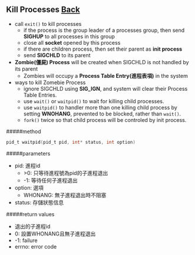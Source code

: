 ## Kill Processes [Back](./../pt.md)
- call ```exit()``` to kill processes
	- if the process is the group leader of a processes group, then send **SIGHUP** to all processes in this group
	- close all **socket** opened by this process
	- if there are children process, then set their parent as **init process**
	- send **SIGCHLD** to its parent
- **Zombie(僵屍) Process** will be created when SIGCHLD is not handled by its parent
	- Zombies will occupy a **Process Table Entry(進程表項)** in the system
- ways to kill Zomebie Process
	- ignore SIGCHLD using **SIG_IGN**, and system will clear their Process Table Entries.
	- use ```wait()``` or ```waitpid()``` to wait for killing child processes.
	- use ```waitpid()``` to handler more than one killing child process by setting **WNOHANG**, prevented to be blocked, rather than ```wait()```.
	- ```fork()``` twice so that child process will be controled by init process.

#####method

```c
pid_t waitpid(pid_t pid, int* status, int option)
```

#####parameters
- pid: 進程id
	- \>0: 只等待進程號為pid的子進程退出
	- -1: 等待任何子進程退出
- option: 選項
	- WHONANG: 無子進程退出時不阻塞
- status: 存儲狀態信息

#####return values
- 退出的子進程id
- 0: 設置WHONANG且無子進程退出
- -1: failure
- errno: error code

